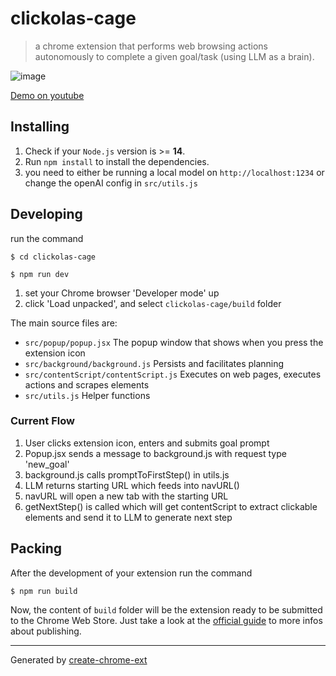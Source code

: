 # clickolas-cage

> a chrome extension that performs web browsing actions autonomously to complete a given goal/task (using LLM as a brain).

![image](https://github.com/aj47/clickolas-cage/assets/8023513/3c358fb4-480d-4e6c-87d8-e0e7f709075d)

[Demo on youtube](https://www.youtube.com/watch?v=HVevc5XnKJU)

## Installing

1. Check if your `Node.js` version is >= **14**.
2. Run `npm install` to install the dependencies.
3. you need to either be running a local model on `http://localhost:1234` or change the openAI config in `src/utils.js`

## Developing

run the command

```shell
$ cd clickolas-cage

$ npm run dev
```

1. set your Chrome browser 'Developer mode' up
2. click 'Load unpacked', and select `clickolas-cage/build` folder

The main source files are:
- `src/popup/popup.jsx` The popup window that shows when you press the extension icon
- `src/background/background.js` Persists and facilitates planning
- `src/contentScript/contentScript.js` Executes on web pages, executes actions and scrapes elements
- `src/utils.js` Helper functions

### Current Flow
1. User clicks extension icon, enters and submits goal prompt
2. Popup.jsx sends a message to background.js with request type 'new_goal'
3. background.js calls promptToFirstStep() in utils.js
4. LLM returns starting URL which feeds into navURL()
5. navURL will open a new tab with the starting URL
6. getNextStep() is called which will get contentScript to extract clickable elements and send it to LLM to generate next step




## Packing

After the development of your extension run the command

```shell
$ npm run build
```

Now, the content of `build` folder will be the extension ready to be submitted to the Chrome Web Store. Just take a look at the [official guide](https://developer.chrome.com/webstore/publish) to more infos about publishing.

---

Generated by [create-chrome-ext](https://github.com/guocaoyi/create-chrome-ext)
